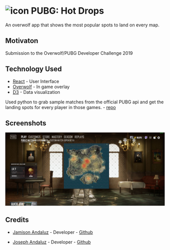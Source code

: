 # <img src="HotDrops.ico" alt="icon" width="50"/> PUBG: Hot Drops

An overwolf app that shows the most popular spots to land on every map.

## Motivaton

Submission to the Overwolf/PUBG Developer Challenge 2019

## Technology Used

- [React](https://reactjs.org/) - User Interface
- [Overwolf](https://www.overwolf.com/) - In game overlay
- [D3](https://d3js.org/) - Data visualization

Used python to grab sample matches from the official PUBG api and get the landing spots for every player in those games. - [repo](https://github.com/jandaluz/pubg-python-agg)

## Screenshots

<!-- take new screenshot where you can see the heatmap -->

<img src="PUBG-HotDrops.jpg" alt="In Game" width="800"/>

## Credits

- [Jamison Andaluz](https://www.linkedin.com/in/jamisonandaluz/) - Developer - [Github](https://github.com/jandaluz)

- [Joseph Andaluz](https://www.linkedin.com/in/jandaluz/) - Developer - [Github](https://github.com/jandaluz1)
